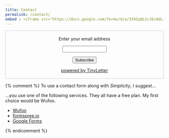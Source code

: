 ```yaml
---
title: Contact
permalink: /contact/
embed : <iframe src="https://docs.google.com/forms/d/e/1FAIpQLScJEu9dLJ6xM8N1N_ByJEfP3miGw9jXb5Aa33feP4Bp-bz4iQ/viewform?embedded=true" width="640" height="937" frameborder="0" marginheight="0" marginwidth="0">Loading…</iframe>
---
```



<form style="border:1px solid #ccc;padding:3px;text-align:center;" action="https://tinyletter.com/abhang" method="post" target="popupwindow" onsubmit="window.open('https://tinyletter.com/abhang', 'popupwindow', 'scrollbars=yes,width=800,height=600');return true"><p><label for="tlemail">Enter your email address</label></p><p><input type="text" style="width:140px" name="email" id="tlemail" /></p><input type="hidden" value="1" name="embed"/><input type="submit" value="Subscribe" /><p><a href="https://tinyletter.com" target="_blank">powered by TinyLetter</a></p></form>
        

{% comment %}
To use a contact form along with *Simplicity*, I suggest…

…you use one of the following services. They all have a free plan. My first choice would be Wufoo.

- [Wufoo](http://www.wufoo.com/)
- [formspree.io](http://formspree.io/)
- [Google Forms](https://www.google.de/intl/en/forms/about/)

{% endcomment %}
